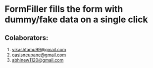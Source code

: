 # FormFiller fills the form with dummy/fake data on a single click

## Colaborators:

1. vikashtamu99@gmail.com
2. oasisneupane@gmail.com
3. abhinew1120@gmail.com
